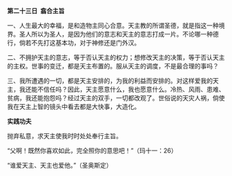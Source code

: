**第二十三日  翕合主旨**

一、人生最大的幸福，是和造物主同心合意。天主教的所谓圣德，就是指这一种境界。圣人所以为圣人，是因为他们的意志和天主的意志打成一片。不论哪一种德行，倘若不先打这基本功，对于神修还是门外汉。

二、不拥护天主的意志，等于否认天主的权力；想修改天主的决策，等于否认天主的主权。世事的变迁，都是天主布置的。服从天主的调度，不是最合理的事吗？

三、我所遭遇的一切，都是天主安排的，为我的利益而安排的。对这样爱我的天主，我还能不信任吗？因此，天主愿意什么，我也愿意什么。冷热、风雨、患难、贫病，我还能抱怨吗？经过天主的双手，一切都改观了。世俗说的天灾人祸，倘使我在天主上智的镜头中看去都是大快事，大造化。

**实践功夫**

抛弃私意，求天主使我时时处处奉行主旨。

“父啊！既然你喜欢如此，完全照你的意思吧！”（玛十一：26）

“谁爱天主、天主也爱他。”（圣奥斯定）